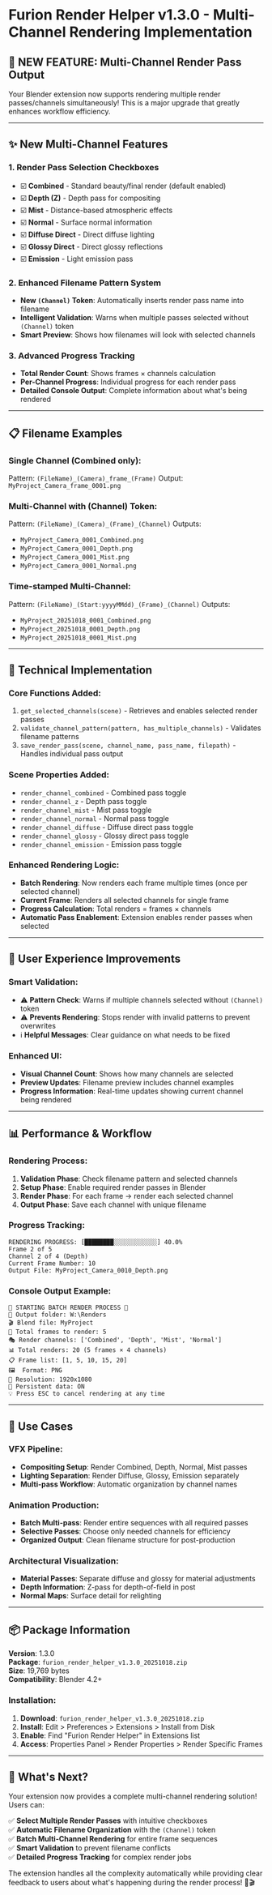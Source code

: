 # Furion Render Helper v1.3.0 - Multi-Channel Rendering Implementation

## 🎨 **NEW FEATURE: Multi-Channel Render Pass Output**

Your Blender extension now supports rendering multiple render passes/channels simultaneously! This is a major upgrade that greatly enhances workflow efficiency.

---

## ✨ **New Multi-Channel Features**

### **1. Render Pass Selection Checkboxes**
- ☑️ **Combined** - Standard beauty/final render (default enabled)
- ☑️ **Depth (Z)** - Depth pass for compositing
- ☑️ **Mist** - Distance-based atmospheric effects
- ☑️ **Normal** - Surface normal information
- ☑️ **Diffuse Direct** - Direct diffuse lighting
- ☑️ **Glossy Direct** - Direct glossy reflections  
- ☑️ **Emission** - Light emission pass

### **2. Enhanced Filename Pattern System**
- **New `(Channel)` Token**: Automatically inserts render pass name into filename
- **Intelligent Validation**: Warns when multiple passes selected without `(Channel)` token
- **Smart Preview**: Shows how filenames will look with selected channels

### **3. Advanced Progress Tracking**
- **Total Render Count**: Shows frames × channels calculation
- **Per-Channel Progress**: Individual progress for each render pass
- **Detailed Console Output**: Complete information about what's being rendered

---

## 📋 **Filename Examples**

### **Single Channel (Combined only):**
Pattern: `(FileName)_(Camera)_frame_(Frame)`
Output: `MyProject_Camera_frame_0001.png`

### **Multi-Channel with (Channel) Token:**
Pattern: `(FileName)_(Camera)_(Frame)_(Channel)`
Outputs:
- `MyProject_Camera_0001_Combined.png`
- `MyProject_Camera_0001_Depth.png`
- `MyProject_Camera_0001_Mist.png`
- `MyProject_Camera_0001_Normal.png`

### **Time-stamped Multi-Channel:**
Pattern: `(FileName)_(Start:yyyyMMdd)_(Frame)_(Channel)`
Outputs:
- `MyProject_20251018_0001_Combined.png`
- `MyProject_20251018_0001_Depth.png`
- `MyProject_20251018_0001_Mist.png`

---

## 🔧 **Technical Implementation**

### **Core Functions Added:**
1. `get_selected_channels(scene)` - Retrieves and enables selected render passes
2. `validate_channel_pattern(pattern, has_multiple_channels)` - Validates filename patterns
3. `save_render_pass(scene, channel_name, pass_name, filepath)` - Handles individual pass output

### **Scene Properties Added:**
- `render_channel_combined` - Combined pass toggle
- `render_channel_z` - Depth pass toggle
- `render_channel_mist` - Mist pass toggle
- `render_channel_normal` - Normal pass toggle
- `render_channel_diffuse` - Diffuse direct pass toggle
- `render_channel_glossy` - Glossy direct pass toggle
- `render_channel_emission` - Emission pass toggle

### **Enhanced Rendering Logic:**
- **Batch Rendering**: Now renders each frame multiple times (once per selected channel)
- **Current Frame**: Renders all selected channels for single frame
- **Progress Calculation**: Total renders = frames × channels
- **Automatic Pass Enablement**: Extension enables render passes when selected

---

## 🚨 **User Experience Improvements**

### **Smart Validation:**
- ⚠️ **Pattern Check**: Warns if multiple channels selected without `(Channel)` token
- ⚠️ **Prevents Rendering**: Stops render with invalid patterns to prevent overwrites
- ℹ️ **Helpful Messages**: Clear guidance on what needs to be fixed

### **Enhanced UI:**
- **Visual Channel Count**: Shows how many channels are selected
- **Preview Updates**: Filename preview includes channel examples
- **Progress Information**: Real-time updates showing current channel being rendered

---

## 📊 **Performance & Workflow**

### **Rendering Process:**
1. **Validation Phase**: Check filename pattern and selected channels
2. **Setup Phase**: Enable required render passes in Blender
3. **Render Phase**: For each frame → render each selected channel
4. **Output Phase**: Save each channel with unique filename

### **Progress Tracking:**
```
RENDERING PROGRESS: [████████░░░░░░░░░░░░] 40.0%
Frame 2 of 5
Channel 2 of 4 (Depth)
Current Frame Number: 10
Output File: MyProject_Camera_0010_Depth.png
```

### **Console Output Example:**
```
🚀 STARTING BATCH RENDER PROCESS 🚀
📁 Output folder: W:\Renders
🎬 Blend file: MyProject
🎯 Total frames to render: 5
🎭 Render channels: ['Combined', 'Depth', 'Mist', 'Normal']
📊 Total renders: 20 (5 frames × 4 channels)
📋 Frame list: [1, 5, 10, 15, 20]
🖼️  Format: PNG
📐 Resolution: 1920x1080
💾 Persistent data: ON
💡 Press ESC to cancel rendering at any time
```

---

## 🎯 **Use Cases**

### **VFX Pipeline:**
- **Compositing Setup**: Render Combined, Depth, Normal, Mist passes
- **Lighting Separation**: Render Diffuse, Glossy, Emission separately
- **Multi-pass Workflow**: Automatic organization by channel names

### **Animation Production:**
- **Batch Multi-pass**: Render entire sequences with all required passes
- **Selective Passes**: Choose only needed channels for efficiency
- **Organized Output**: Clean filename structure for post-production

### **Architectural Visualization:**
- **Material Passes**: Separate diffuse and glossy for material adjustments
- **Depth Information**: Z-pass for depth-of-field in post
- **Normal Maps**: Surface detail for relighting

---

## 📦 **Package Information**

**Version**: 1.3.0  
**Package**: `furion_render_helper_v1.3.0_20251018.zip`  
**Size**: 19,769 bytes  
**Compatibility**: Blender 4.2+  

### **Installation:**
1. **Download**: `furion_render_helper_v1.3.0_20251018.zip`
2. **Install**: Edit > Preferences > Extensions > Install from Disk
3. **Enable**: Find "Furion Render Helper" in Extensions list
4. **Access**: Properties Panel > Render Properties > Render Specific Frames

---

## 🚀 **What's Next?**

Your extension now provides a complete multi-channel rendering solution! Users can:

✅ **Select Multiple Render Passes** with intuitive checkboxes  
✅ **Automatic Filename Organization** with the `(Channel)` token  
✅ **Batch Multi-Channel Rendering** for entire frame sequences  
✅ **Smart Validation** to prevent filename conflicts  
✅ **Detailed Progress Tracking** for complex render jobs  

The extension handles all the complexity automatically while providing clear feedback to users about what's happening during the render process! 🎨🎬